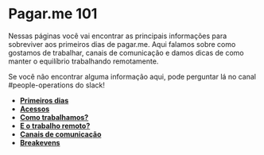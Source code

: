# Pagar.me 101
Nessas páginas você vai encontrar as principais informações para sobreviver aos primeiros dias de pagar.me. Aqui falamos sobre como gostamos de trabalhar, canais de comunicação e damos dicas de como manter o equilíbrio trabalhando remotamente.

Se você não encontrar alguma informação aqui, pode perguntar lá no canal #people-operations do slack!

- [**Primeiros dias**](./first_days.md)
- [**Acessos**](./credentials_you_need.md)
- [**Como trabalhamos?**](./how_we_work.md)
- [**E o trabalho remoto?**](./remote_work.md)
- [**Canais de comunicação**](./communication_channels.md)
- [**Breakevens**](./breakevens.md)